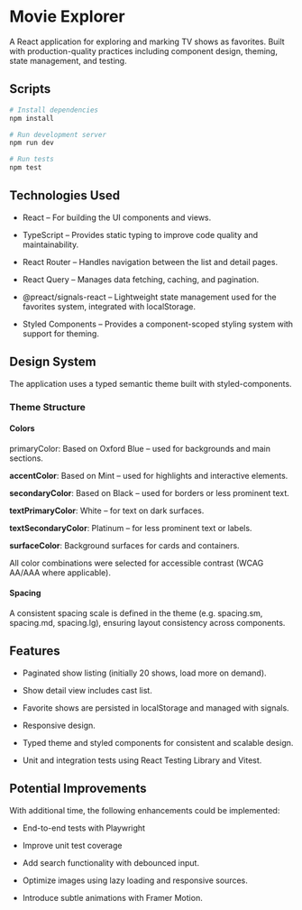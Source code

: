 # Movie Explorer

A React application for exploring and marking TV shows as favorites. Built with production-quality practices including component design, theming, state management, and testing.

## Scripts

```bash
# Install dependencies
npm install

# Run development server
npm run dev

# Run tests
npm test
```

## Technologies Used
- React – For building the UI components and views.

- TypeScript – Provides static typing to improve code quality and maintainability.

- React Router – Handles navigation between the list and detail pages.

- React Query – Manages data fetching, caching, and pagination.

- @preact/signals-react – Lightweight state management used for the favorites system, integrated with localStorage.

- Styled Components – Provides a component-scoped styling system with support for theming.

## Design System
The application uses a typed semantic theme built with styled-components.

### Theme Structure
#### Colors
primaryColor: Based on Oxford Blue – used for backgrounds and main sections.

**accentColor**: Based on Mint – used for highlights and interactive elements.

**secondaryColor**: Based on Black – used for borders or less prominent text.

**textPrimaryColor**: White – for text on dark surfaces.

**textSecondaryColor**: Platinum – for less prominent text or labels.

**surfaceColor**: Background surfaces for cards and containers.

All color combinations were selected for accessible contrast (WCAG AA/AAA where applicable).

#### Spacing
A consistent spacing scale is defined in the theme (e.g. spacing.sm, spacing.md, spacing.lg), ensuring layout consistency across components.

## Features
- Paginated show listing (initially 20 shows, load more on demand).

- Show detail view includes cast list.

- Favorite shows are persisted in localStorage and managed with signals.

- Responsive design.

- Typed theme and styled components for consistent and scalable design.

- Unit and integration tests using React Testing Library and Vitest.

## Potential Improvements
With additional time, the following enhancements could be implemented:

- End-to-end tests with Playwright

- Improve unit test coverage

- Add search functionality with debounced input.

- Optimize images using lazy loading and responsive sources.

- Introduce subtle animations with Framer Motion.